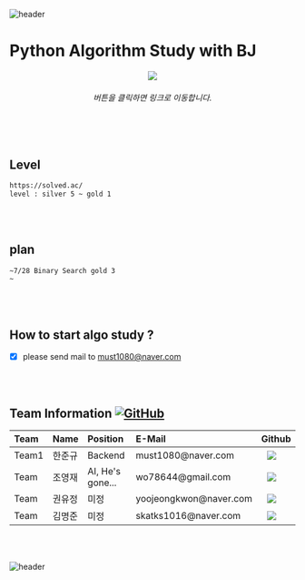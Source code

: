 ![header](https://capsule-render.vercel.app/api?type=wave&color=auto&height=135&section=header&text=&fontSize=90&fontAlignY=30&)

<h1>Python Algorithm Study with BJ</h1> 


 <p align = "center"><a href="https://colab.research.google.com/notebooks/intro.ipynb"><img src="http://img.shields.io/badge/Colab-655ced?style=for-the-badge&color=informational" style="height : auto; margin-left : 10px; margin-right : 10px;"/></a> </p>
 

<h6><p align = "center">  버튼을 클릭하면 링크로 이동합니다.  </p></h6>

<br></br>

## Level
```bash
https://solved.ac/
level : silver 5 ~ gold 1
```
<br></br>

## plan
```bash
~7/28 Binary Search gold 3
~
```
<br></br>
 
## How to start algo study ?
 
- [x] please send mail to must1080@naver.com

<br></br>


<h2> Team Information <a href="https://github.com/osamhack2020/Web_Drawing-chat-consulation_Stones-in-greenhouse/blob/master/LICENSE"><img alt="GitHub" src="https://img.shields.io/github/license/osamhack2020/Web_Drawing-chat-consulation_Stones-in-greenhouse"></a></h2>

<!--  아래는 Team INFORMATION 표-->
 
 <table>
<thead>
<tr>
<th style="text-align:left">Team</th>
<th style="text-align:left">Name</th>
<th style="text-align:left">Position</th>
<th style="text-align:left">E-Mail</th>
<th style="text-align:left">Github</th>
</tr> 
</thead>
<tbody>
<tr>
<td style="text-align:left">Team1</td>
<td style="text-align:left">한준규</td>
<td style="text-align:left">Backend</td>
<td style="text-align:left">must1080@naver.com</td>
<td style="text-align:left"><a href="https://github.com/doongu">
<img src="http://img.shields.io/badge/doongu-655ced?style=social&logo=github" style="height : auto; margin-left : 10px; margin-right : 10px;"/>
</a></td> 
</tr>
<tr>
<td style="text-align:left">Team</td>
<td style="text-align:left">조영재</td>
<td style="text-align:left">AI, He's gone... </td>
<td style="text-align:left">wo78644@gmail.com</td>
<td style="text-align:left"><a href="https://github.com/wo7864">
<img src="http://img.shields.io/badge/wo7864-655ced?style=social&logo=github&color=informational" style="height : auto; margin-left : 10px; margin-right : 10px;"/>
</a></td>
</tr>
 <tr>
<td style="text-align:left">Team</td>
<td style="text-align:left">권유정</td>
<td style="text-align:left">미정</td>
<td style="text-align:left">yoojeongkwon@naver.com</td>
<td style="text-align:left"><a href="https://github.com/yujeongkwon">
<img src="http://img.shields.io/badge/yujeongkwon-655ced?style=social&logo=github&color=informational" style="height : auto; margin-left : 10px; margin-right : 10px;"/>
</a></td>
</tr>
<tr>
<td style="text-align:left">Team</td>
<td style="text-align:left">김명준</td>
<td style="text-align:left">미정</td>
<td style="text-align:left">skatks1016@naver.com</td>
<td style="text-align:left"><a href="https://github.com/kmjj111">
<img src="http://img.shields.io/badge/kmjj111-655ced?style=social&logo=github&color=informational" style="height : auto; margin-left : 10px; margin-right : 10px;"/>
</a></td>
</tr>
</tbody>
</table>


<br></br>



![header](https://capsule-render.vercel.app/api?type=wave&color=auto&height=135&section=footer&fontSize=90)
  



